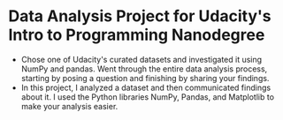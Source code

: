 # Data Analysis Project for Udacity's Intro to Programming Nanodegree

* Chose one of Udacity's curated datasets and investigated it using NumPy and pandas. Went through the entire data analysis process, starting by posing a question and finishing by sharing your findings.
* In this project, I analyzed a dataset and then communicated findings about it. I used the Python libraries NumPy, Pandas, and Matplotlib to make your analysis easier.
